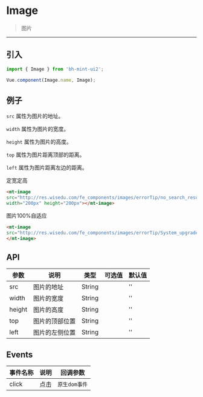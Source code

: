 # Image

> 图片

-------------

## 引入

```javascript
import { Image } from 'bh-mint-ui2';

Vue.component(Image.name, Image);
```

## 例子

`src` 属性为图片的地址。

`width` 属性为图片的宽度。

`height` 属性为图片的高度。

`top` 属性为图片距离顶部的距离。

`left` 属性为图片距离左边的距离。




<div>定宽定高</div>

```html
<mt-image
src="http://res.wisedu.com/fe_components/images/errorTip/no_search_result2.png"
width="200px" height="200px"></mt-image>
```


<div>图片100%自适应</div>


```html
<mt-image
src="http://res.wisedu.com/fe_components/images/errorTip/System_upgrade.png" @click="handleClick">
</mt-image>
```



## API
| 参数 | 说明 | 类型 | 可选值 | 默认值 |
|------|-------|---------|-------|--------|
| src | 图片的地址 | String | | '' |
| width | 图片的宽度 | String | | '' |
| height | 图片的高度 | String | | '' |
| top | 图片的顶部位置 | String | | '' |
| left | 图片的左侧位置 | String | | '' |



## Events
| 事件名称 | 说明 | 回调参数 |
|---------- |-------- |---------- |
| click  | 点击 | `原生dom事件` |
